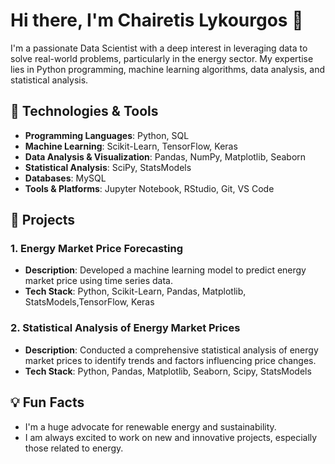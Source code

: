 # Hi there, I'm Chairetis Lykourgos 👋

I'm a passionate Data Scientist with a deep interest in leveraging data to solve real-world problems, particularly in the energy sector. My expertise lies in Python programming, machine learning algorithms, data analysis, and statistical analysis.

## 🔧 Technologies & Tools

- **Programming Languages**: Python, SQL
- **Machine Learning**: Scikit-Learn, TensorFlow, Keras
- **Data Analysis & Visualization**: Pandas, NumPy, Matplotlib, Seaborn
- **Statistical Analysis**: SciPy, StatsModels
- **Databases**: MySQL
- **Tools & Platforms**: Jupyter Notebook, RStudio, Git, VS Code

## 🚀 Projects

### 1. Energy Market Price Forecasting
- **Description**: Developed a machine learning model to predict energy market price using time series data.
- **Tech Stack**: Python, Scikit-Learn, Pandas, Matplotlib, StatsModels,TensorFlow, Keras

### 2. Statistical Analysis of Energy Market Prices
- **Description**: Conducted a comprehensive statistical analysis of energy market prices to identify trends and factors influencing price changes.
- **Tech Stack**: Python, Pandas, Matplotlib, Seaborn, Scipy, StatsModels


## 💡 Fun Facts

- I'm a huge advocate for renewable energy and sustainability.
- I am always excited to work on new and innovative projects, especially those related to energy.



